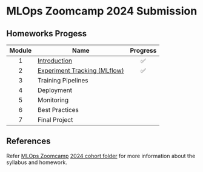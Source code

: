 # MLOps Zoomcamp 2024 Submission

## Homeworks Progess
| Module | Name  | Progress |
| :---: | ------------- | :---: |
| 1 | [Introduction](https://github.com/hwchua0209/mlops-zoomcamp-submission/tree/main/01-intro)| ✅ |
| 2 | [Experiment Tracking (MLflow)](https://github.com/hwchua0209/mlops-zoomcamp-submission/tree/main/02-experiment-tracking) | ✅ |
| 3 | Training Pipelines  |  |
| 4 | Deployment  |  |
| 5 | Monitoring |  |
| 6 | Best Practices  |  |
| 7 | Final Project |  |

## References
Refer [MLOps Zoomcamp](https://github.com/DataTalksClub/mlops-zoomcamp) [2024 cohort folder](https://github.com/DataTalksClub/mlops-zoomcamp/tree/main/cohorts/2024) for more information about the syllabus and homework.
